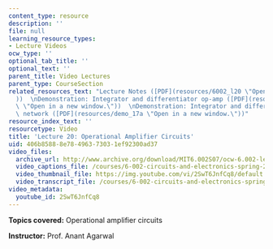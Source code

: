 ```yaml
---
content_type: resource
description: ''
file: null
learning_resource_types:
- Lecture Videos
ocw_type: ''
optional_tab_title: ''
optional_text: ''
parent_title: Video Lectures
parent_type: CourseSection
related_resources_text: "Lecture Notes ([PDF](resources/6002_l20 \"Open in a new window.\"\
  ))  \nDemonstration: Integrator and differentiator op-amp ([PDF](resources/demo_17\
  \ \"Open in a new window.\"))  \nDemonstration: Integrator and differentiator RC\
  \ network ([PDF](resources/demo_17a \"Open in a new window.\"))"
resource_index_text: ''
resourcetype: Video
title: 'Lecture 20: Operational Amplifier Circuits'
uid: 406b8588-8e78-4963-7303-1ef92300ad37
video_files:
  archive_url: http://www.archive.org/download/MIT6.002S07/ocw-6.002-lec-mit-10250-20nov2003-220k.mp4
  video_captions_file: /courses/6-002-circuits-and-electronics-spring-2007/fc05b4e68048547faf57b9480e6eb79b_2SwT6JnfCq8.vtt
  video_thumbnail_file: https://img.youtube.com/vi/2SwT6JnfCq8/default.jpg
  video_transcript_file: /courses/6-002-circuits-and-electronics-spring-2007/65d1a318e9a97ce5e0d016d2b48a7efd_2SwT6JnfCq8.pdf
video_metadata:
  youtube_id: 2SwT6JnfCq8
---
```


**Topics covered:** Operational amplifier circuits

**Instructor:** Prof. Anant Agarwal